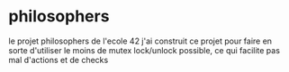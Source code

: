 # philosophers
le projet philosophers de l'ecole 42
j'ai construit ce projet pour faire en sorte d'utiliser le moins de mutex lock/unlock possible, ce qui facilite pas mal d'actions et de checks
